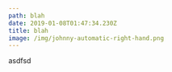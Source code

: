 ```yaml
---
path: blah
date: 2019-01-08T01:47:34.230Z
title: blah
image: /img/johnny-automatic-right-hand.png
---
```

asdfsd
